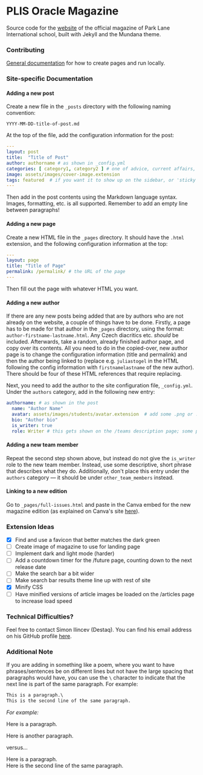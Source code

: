# PLIS Oracle Magazine

Source code for the [website](https://wowthemesnet.github.io/mundana-theme-jekyll/) of the official magazine of Park Lane International school, built with Jekyll and the Mundana theme.

### Contributing

[General documentation](https://bootstrapstarter.com/mundana-theme-jekyll/) for how to create pages and run locally.

### Site-specific Documentation

#### Adding a new post

Create a new file in the `_posts` directory with the following naming convention:

`YYYY-MM-DD-title-of-post.md`

At the top of the file, add the configuration information for the post:

```yaml
---
layout: post
title:  "Title of Post"
author: authorname # as shown in _config.yml
categories: [ category1, category2 ] # one of advice, current affairs, and entertainment
image: assets/images/cover-image.extension
tags: featured  # if you want it to show up on the sidebar, or 'sticky' to be the main post on the page
---
```

Then add in the post contents using the Markdown language syntax. Images, formatting, etc. is all supported. Remember to add an empty line between paragraphs!

#### Adding a new page

Create a new HTML file in the `_pages` directory. It should have the `.html` extension, and the following configuration information at the top:

```yaml
---
layout: page
title: "Title of Page"
permalink: /permalink/ # the URL of the page
---
```

Then fill out the page with whatever HTML you want.

#### Adding a new author

If there are any new posts being added that are by authors who are not already on the website, a couple of things have to be done. Firstly, a page has to be made for that author in the `_pages` directory, using the format: `author-firstname-lastname.html`. Any Czech diacritics etc. *should* be included. Afterwards, take a random, already finished author page, and copy over its contents. All you need to do in the copied-over, new author page is to change the configuration information (title and permalink) and then the author being linked to (replace e.g. `juliastogel` in the HTML following the config information with `firstnamelastname` of the new author). There should be four of these HTML references that require replacing.

Next, you need to add the author to the site configuration file, `_config.yml`. Under the `authors` category, add in the following new entry:

```yaml
authorname: # as shown in the post
  name: "Author Name"
  avatar: assets/images/students/avatar.extension  # add some .png or .jpg file to the assets/images/students directory
  bio: "Author bio"
  is_writer: true
  role: Writer # this gets shown on the /teams description page; some people are writers but called 'Founder' for example
```

#### Adding a new team member

Repeat the second step shown above, but instead do not give the `is_writer` role to the new team member. Instead, use some descriptive, short phrase that describes what they do. Additionally, don't place this entry under the `authors` category — it should be under `other_team_members` instead.

#### Linking to a new edition

Go to `_pages/full-issues.html` and paste in the Canva embed for the new magazine edition (as explained on Canva's site [here](https://www.canva.com/embeds/)).

### Extension Ideas
- [x] Find and use a favicon that better matches the dark green
- [ ] Create image of magazine to use for landing page
- [ ] Implement dark and light mode (harder)
- [ ] Add a countdown timer for the /future page, counting down to the next release date
- [ ] Make the search bar a bit wider
- [ ] Make search bar results theme line up with rest of site
- [x] Minify CSS
- [ ] Have minified versions of article images be loaded on the /articles page to increase load speed

### Technical Difficulties?

Feel free to contact Simon Ilincev (Destaq). You can find his email address on his GitHub profile [here](https://github.com/Destaq).

### Additional Note

If you are adding in something like a poem, where you want to have phrases/sentences be on different lines but not have the large spacing that paragraphs would have, you can use the `\` character to indicate that the next line is part of the same paragraph. For example:

```markdown
This is a paragraph.\
This is the second line of the same paragraph.
```

*For example:*

Here is a paragraph.

Here is another paragraph.

versus...

Here is a paragraph.\
Here is the second line of the same paragraph.
